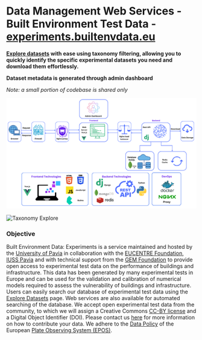 # Data Management Web Services - Built Environment Test Data - [experiments.builtenvdata.eu](https://experiments.builtenvdata.eu/)

**[Explore datasets](https://experiments.builtenvdata.eu/) with ease using taxonomy filtering, allowing you to quickly identify the specific experimental datasets you need and download them effortlessly.**

**Dataset metadata is generated through admin dashboard**

*Note: a small portion of codebase is shared only*

![Architecture](./architecture/architecture.png)

![Taxonomy Explore](./media/taxonomySearch.gif)


### Objective
Built Environment Data: Experiments is a service maintained and hosted by the [University of Pavia](https://web-en.unipv.it/) in collaboration with the [EUCENTRE Foundation](https://www.eucentre.it/), [IUSS Pavia](https://www.iusspavia.it/en) and with technical support from the [GEM Foundation](https://www.globalquakemodel.org/) to provide open access to experimental test data on the performance of buildings and infrastructure. This data has been generated by many experimental tests in Europe and can be used for the validation and calibration of numerical models required to assess the vulnerability of buildings and infrastructure. Users can easily search our database of experimental test data using the [Explore Datasets](https://experiments.builtenvdata.eu/explore?tax=) page. Web services are also available for automated searching of the database. We accept open experimental test data from the community, to which we will assign a Creative Commons [CC-BY license](https://creativecommons.org/licenses/by/4.0/) and a Digital Object Identifier (DOI). Please contact us [here](https://experiments.builtenvdata.eu/publish) for more information on how to contribute your data. We adhere to the [Data Policy](https://www.epos-eu.org/sites/default/files/2020-12/EPOS%20DATA%20POLICY_July2018.pdf) of the European [Plate Observing System (EPOS)](https://www.epos-eu.org/).
